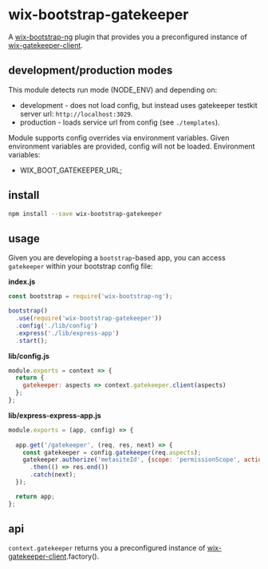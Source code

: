 # wix-bootstrap-gatekeeper

A [wix-bootstrap-ng](../wix-bootstrap-ng) plugin that provides you a preconfigured instance of [wix-gatekeeper-client](../../gatekeeper/wix-gatekeeper-client).

## development/production modes

This module detects run mode (NODE_ENV) and depending on:
 - development - does not load config, but instead uses gatekeeper testkit server url: `http://localhost:3029`.
 - production - loads service url from config (see `./templates`). 

Module supports config overrides via environment variables. Given environment variables are provided, config will not be loaded. Environment variables:
 - WIX_BOOT_GATEKEEPER_URL;

## install

```bash
npm install --save wix-bootstrap-gatekeeper
```

## usage

Given you are developing a `bootstrap`-based app, you can access `gatekeeper` within your bootstrap config file:

**index.js**

```js
const bootstrap = require('wix-bootstrap-ng');

bootstrap()
  .use(require('wix-bootstrap-gatekeeper'))
  .config('./lib/config')
  .express('./lib/express-app')
  .start();
```

**lib/config.js**

```js
module.exports = context => {    
  return {
    gatekeeper: aspects => context.gatekeeper.client(aspects)
  };
};
```

**lib/express-express-app.js**

```js
module.exports = (app, config) => {
  
  app.get('/gatekeeper', (req, res, next) => {
    const gatekeeper = config.gatekeeper(req.aspects);
    gatekeeper.authorize('metasiteId', {scope: 'permissionScope', action: 'permissionAction'})
      .then(() => res.end())
      .catch(next);
  });

  return app;
};
```

## api

`context.gatekeeper` returns you a preconfigured instance of [wix-gatekeeper-client](../../gatekeeper/wix-gatekeeper-client).factory().
